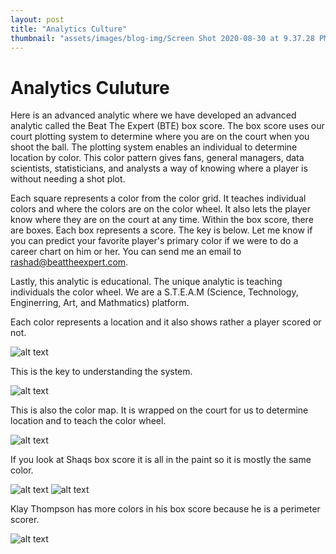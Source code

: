 ```yaml
---
layout: post
title: "Analytics Culture"
thumbnail: "assets/images/blog-img/Screen Shot 2020-08-30 at 9.37.28 PM.webp"
---
```


# Analytics Culuture

Here is an advanced analytic where we have developed an advanced analytic called the Beat The Expert (BTE) box score. The box score uses our court plotting system to determine where you are on the court when you shoot the ball.
The plotting system enables an individual to determine location by color. This color pattern gives fans, general managers, data scientists, statisticians, and analysts a way of knowing where a player is without needing a shot plot.

Each square represents a color from the color grid. It teaches individual colors and where the colors are on the color wheel. It also lets the player know where they are on the court at any time. Within the box score, there are boxes. Each box represents a score. The key is below. Let me know if you can predict your favorite player's primary color if we were to do a career chart on him or her. You can send me an email to [rashad@beattheexpert.com](mailto:rashad@beattheexpert.com).

Lastly, this analytic is educational. The unique analytic is teaching individuals the color wheel. We are a S.T.E.A.M (Science, Technology, Enginerring, Art, and Mathmatics) platform.

Each color represents a location and it also shows rather a player scored or not.

![alt text]({{site.url}}{{site.baseurl}}/assets/images/blog-img/BTE_Box_Score.webp?raw=true)

This is the key to understanding the system.

![alt text]({{site.url}}{{site.baseurl}}/assets/images/blog-img/Analytic_shots.webp?raw=true)

This is also the color map. It is wrapped on the court for us to determine location and to teach the color wheel.

![alt text]({{site.url}}{{site.baseurl}}/assets/images/blog-img/BTE_Color_Map.webp?raw=true)

If you look at Shaqs box score it is all in the paint so it is mostly the same color.

![alt text]({{site.url}}{{site.baseurl}}/assets/images/blog-img/Analytic_Shaq.webp?raw=true)
![alt text]({{site.url}}{{site.baseurl}}/assets/images/blog-img/Analytic_Shaq_2.webp?raw=true)

Klay Thompson has more colors in his box score because he is a perimeter scorer.

![alt text]({{site.url}}{{site.baseurl}}/assets/images/blog-img/Analytic_Klay.webp?raw=true)
